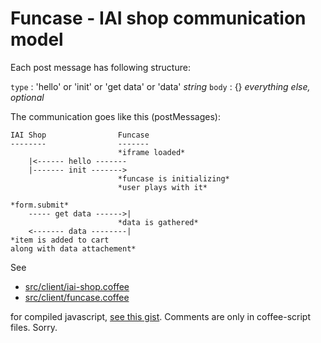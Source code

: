 Funcase - IAI shop communication model
======================================

Each post message has following structure:

  `type`  : 'hello' or 'init' or 'get data' or 'data' *string*
  `body`  : {} *everything else, optional*

The communication goes like this (postMessages):

```
IAI Shop                Funcase
--------                -------
                        *iframe loaded*
    |<------ hello -------
    |------- init ------->
                        *funcase is initializing*
                        *user plays with it*

*form.submit*
    ----- get data ------>|
                        *data is gathered*
    <------- data --------|
*item is added to cart
along with data attachement*
```

See
  * [src/client/iai-shop.coffee]()
  * [src/client/funcase.coffee]()

for compiled javascript, [see this gist](https://gist.github.com/lzrski/7bee05d43d1eb0bcd942). Comments are only in coffee-script files. Sorry.
